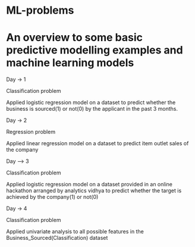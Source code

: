 # ML-problems
# An overview to some basic predictive modelling examples and machine learning models

Day -> 1

Classification problem

Applied logistic regression model on a dataset to predict whether the business is sourced(1) or not(0) by the applicant in the past 3 months.


Day -> 2

Regression problem

Applied linear regression model on a dataset to predict item outlet sales of the company


Day --> 3

Classification problem

Applied logistic regression model on a dataset provided in an online hackathon arranged by analytics vidhya to predict whether the target is achieved by the company(1) or not(0)


Day -> 4

Classification problem

Applied univariate analysis to all possible features in the Business_Sourced(Classification) dataset

